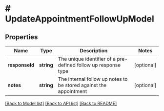 # # UpdateAppointmentFollowUpModel

## Properties

Name | Type | Description | Notes
------------ | ------------- | ------------- | -------------
**responseId** | **string** | The unique identifier of a pre-defined follow up response type | [optional]
**notes** | **string** | The internal follow up notes to be stored against the appointment | [optional]

[[Back to Model list]](../../README.md#models) [[Back to API list]](../../README.md#endpoints) [[Back to README]](../../README.md)
